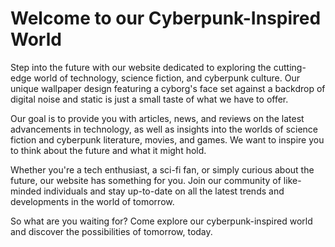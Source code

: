 <!--font:Poppins-->

# Welcome to our Cyberpunk-Inspired World

Step into the future with our website dedicated to exploring the cutting-edge world of technology, science fiction, and cyberpunk culture. Our unique wallpaper design featuring a cyborg's face set against a backdrop of digital noise and static is just a small taste of what we have to offer.

Our goal is to provide you with articles, news, and reviews on the latest advancements in technology, as well as insights into the worlds of science fiction and cyberpunk literature, movies, and games. We want to inspire you to think about the future and what it might hold.

Whether you're a tech enthusiast, a sci-fi fan, or simply curious about the future, our website has something for you. Join our community of like-minded individuals and stay up-to-date on all the latest trends and developments in the world of tomorrow.

So what are you waiting for? Come explore our cyberpunk-inspired world and discover the possibilities of tomorrow, today.

<!--

Write me markdown content of website with wallpaper:

"A wallpaper with a simple graphic of a cyborg's face, against a background of digital noise and static."

The header of the page should not be copy of the text but rather a real content of the website which is using this wallpaper.


---


# Cyborg Wallpaper

Welcome to our website featuring a unique wallpaper design of a cyborg's face set against a backdrop of digital noise and static. This wallpaper is perfect for those who appreciate futuristic and tech-inspired artwork.

Our wallpaper is available in high resolution, ensuring that it looks great on any device or screen size. It can be downloaded for free and used as a desktop background, phone wallpaper, or even printed out as a poster.

If you're a fan of science fiction or cyberpunk genres, this wallpaper is sure to appeal to your tastes. Its simple yet striking design is sure to make a statement on your device or wall.

Download now and enjoy the futuristic vibe of our cyborg wallpaper!


---


Heading should not include word "wallpaper". The website should not be about the wallpaper itself, wallpaper is just a related background, rewrite whole content.


---


# Welcome to our Futuristic World

Step into the future with our unique wallpaper design featuring a cyborg's face set against a backdrop of digital noise and static. Our website is dedicated to exploring the cutting-edge world of technology, science fiction, and cyberpunk culture.

Our wallpaper is just one small part of this exciting world. We offer articles, news, and reviews on the latest advancements in technology, as well as insights into the worlds of science fiction and cyberpunk literature, movies, and games.

Whether you're a tech enthusiast, a sci-fi fan, or simply curious about the future, our website has something for you. Join our community of like-minded individuals and stay up-to-date on all the latest trends and developments in the world of tomorrow.

So what are you waiting for? Dive into our futuristic world and discover the possibilities of tomorrow, today.


---


Heading is too long, rewrite whole content.


---


# Exploring the Future: A Cyberpunk-Inspired Website

Welcome to our website dedicated to exploring the cutting-edge world of technology, science fiction, and cyberpunk culture. Our unique wallpaper design featuring a cyborg's face set against a backdrop of digital noise and static is just one small part of this exciting world.

Our mission is to provide you with articles, news, and reviews on the latest advancements in technology, as well as insights into the worlds of science fiction and cyberpunk literature, movies, and games. We want to inspire you to think about the future and what it might hold.

Whether you're a tech enthusiast, a sci-fi fan, or simply curious about the future, our website has something for you. Join our community of like-minded individuals and stay up-to-date on all the latest trends and developments in the world of tomorrow.

So come on in and explore the future with us. Let's discover the possibilities of tomorrow, today.


---


Heading is too long, rewrite whole content.


---


# Welcome to our Cyberpunk-Inspired World

Step into the future with our website dedicated to exploring the cutting-edge world of technology, science fiction, and cyberpunk culture. Our unique wallpaper design featuring a cyborg's face set against a backdrop of digital noise and static is just a small taste of what we have to offer.

Our goal is to provide you with articles, news, and reviews on the latest advancements in technology, as well as insights into the worlds of science fiction and cyberpunk literature, movies, and games. We want to inspire you to think about the future and what it might hold.

Whether you're a tech enthusiast, a sci-fi fan, or simply curious about the future, our website has something for you. Join our community of like-minded individuals and stay up-to-date on all the latest trends and developments in the world of tomorrow.

So what are you waiting for? Come explore our cyberpunk-inspired world and discover the possibilities of tomorrow, today.


---


Write me a Google font which is best fitting for the website.

Pick from the list:
- Open Sans
- Dancing Script
- Raleway
- Roboto
- Poppins
- Alegreya
- Montserrat
- Futura
- Playfair Display
- Great Vibes
- IBM Plex Sans
- Exo 2
- Orbitron
- Inter
- Lobster
- Lato
- Barlow Condensed


Write just the font name nothing else.


---


Poppins

-->
